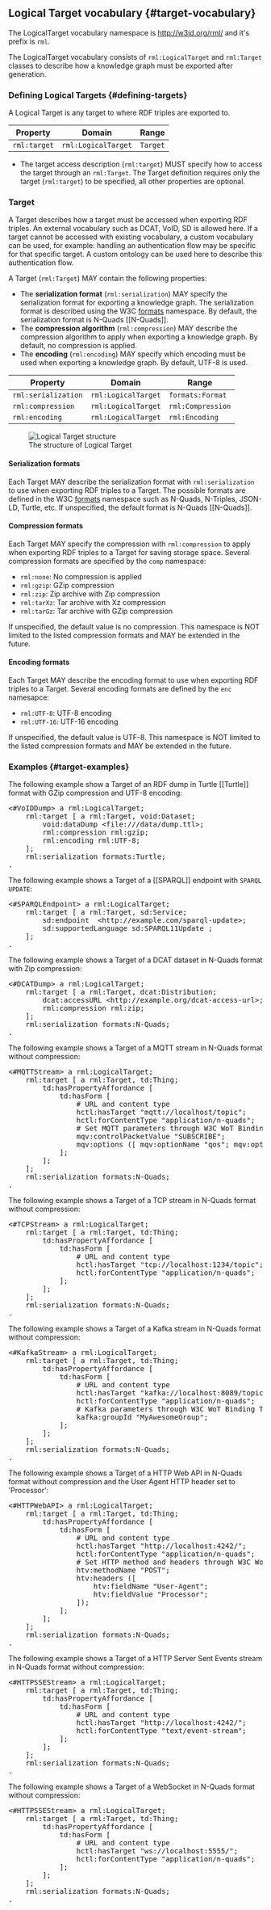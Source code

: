 ## Logical Target vocabulary {#target-vocabulary}

The LogicalTarget vocabulary namespace is http://w3id.org/rml/
and it's prefix is `rml`.

The LogicalTarget vocabulary consists of `rml:LogicalTarget` and `rml:Target` 
classes to describe how a knowledge graph must be exported after generation. 
 
### Defining Logical Targets {#defining-targets}

A Logical Target is any target to where RDF triples are exported to.

| Property                    | Domain               | Range               |
| --------------------------- | -------------------- | ------------------- |
| `rml:target`                | `rml:LogicalTarget`  | `Target`            |

- The target access description (`rml:target`) MUST specify how to access
the target through an `rml:Target`.
The Target definition requires only the target (`rml:target`) to be specified, 
all other properties are optional.

### Target 

A Target describes how a target must be accessed when exporting RDF triples.
An external vocabulary such as DCAT, VoID, SD is allowed here. 
If a target cannot be accessed with existing vocabulary, a custom vocabulary 
can be used, for example: handling an authentication flow may be specific 
for that specific target. A custom ontology can be used here to describe 
this authentication flow.

A Target (`rml:Target`) MAY contain the following properties:
 
- The **serialization format** (`rml:serialization`) MAY specify 
the serialization format for exporting a knowledge graph. 
The serialization format is described using the W3C 
[formats](https://www.w3.org/ns/formats/) namespace. 
By default, the serialization format is N-Quads [[N-Quads]].
- The **compression algorithm** (`rml:compression`) MAY describe 
the compression algorithm to apply when exporting a knowledge graph.
By default, no compression is applied.
- The **encoding** (`rml:encoding`) MAY specify which encoding must be used
when exporting a knowledge graph.
By default, UTF-8 is used.

| Property             | Domain               | Range             |
| -------------------- | -------------------- | ----------------- |
| `rml:serialization`  | `rml:LogicalTarget`  | `formats:Format`  |
| `rml:compression`    | `rml:LogicalTarget`  | `rml:Compression` |
| `rml:encoding`       | `rml:LogicalTarget`  | `rml:Encoding`    |

<figure>
  <img src="./resources/images/target-structure.png" alt="Logical Target structure"/>
  <figcaption>The structure of Logical Target</figcaption>
</figure>

#### Serialization formats

Each Target MAY describe the serialization format 
with `rml:serialization` to use when exporting RDF triples to a Target.
The possible formats are defined in the W3C 
[formats](https://www.w3.org/ns/formats/) namespace 
such as N-Quads, N-Triples, JSON-LD, Turtle, etc.
If unspecified, the default format is N-Quads [[N-Quads]].

#### Compression formats

Each Target MAY specify the compression with `rml:compression`
to apply when exporting RDF triples to a Target for saving storage space.
Several compression formats are specified by the `comp` namespace:

- `rml:none`: No compression is applied
- `rml:gzip`: GZip compression
- `rml:zip`: Zip archive with Zip compression
- `rml:tarXz`: Tar archive with Xz compression
- `rml:tarGz`: Tar archive with GZip compression

If unspecified, the default value is no compression.
This namespace is NOT limited to the listed compression formats 
and MAY be extended in the future.

#### Encoding formats

Each Target MAY describe the encoding format to use when exporting
RDF triples to a Target. Several encoding formats are defined by the `enc`
namesapce:

- `rml:UTF-8`: UTF-8 encoding
- `rml:UTF-16`: UTF-16 encoding

If unspecified, the default value is UTF-8.
This namespace is NOT limited to the listed compression formats 
and MAY be extended in the future.

### Examples {#target-examples}

The following example show a Target of an RDF dump in Turtle [[Turtle]] 
format with GZip compression and UTF-8 encoding:

<pre class="ex-target">
&lt;#VoIDDump&gt; a rml:LogicalTarget;
    rml:target [ a rml:Target, void:Dataset;
        void:dataDump &lt;file:///data/dump.ttl&gt;;
        rml:compression rml:gzip;
        rml:encoding rml:UTF-8;
    ];
    rml:serialization formats:Turtle;
.
</pre>

The following example shows a Target of a [[SPARQL]] 
endpoint with `SPARQL UPDATE`:

<pre class="ex-target">
&lt;#SPARQLEndpoint&gt; a rml:LogicalTarget;
    rml:target [ a rml:Target, sd:Service;
        sd:endpoint  &lt;http://example.com/sparql-update&gt;;
        sd:supportedLanguage sd:SPARQL11Update ;
    ];
.
</pre>

The following example shows a Target of a 
DCAT dataset in N-Quads format with Zip compression:

<pre class="ex-target">
&lt;#DCATDump&gt; a rml:LogicalTarget;
    rml:target [ a rml:Target, dcat:Distribution;
        dcat:accessURL &lt;http://example.org/dcat-access-url&gt;;
        rml:compression rml:zip;
    ];
    rml:serialization formats:N-Quads;
.
</pre>

The following example shows a Target of a
MQTT stream in N-Quads format without compression:

<pre class="ex-target">
&lt;#MQTTStream&gt; a rml:LogicalTarget;
    rml:target [ a rml:Target, td:Thing;
        td:hasPropertyAffordance [
            td:hasForm [
                # URL and content type
                hctl:hasTarget "mqtt://localhost/topic";
                hctl:forContentType "application/n-quads";
                # Set MQTT parameters through W3C WoT Binding Template for MQTT
                mqv:controlPacketValue "SUBSCRIBE";
                mqv:options ([ mqv:optionName "qos"; mqv:optionValue "1" ] [ mqv:optionName "dup" ]);
            ];
        ];
    ];
    rml:serialization formats:N-Quads;
.
</pre>

The following example shows a Target of a
TCP stream in N-Quads format without compression:

<pre class="ex-target">
&lt;#TCPStream&gt; a rml:LogicalTarget;
    rml:target [ a rml:Target, td:Thing;
        td:hasPropertyAffordance [
            td:hasForm [
                # URL and content type
                hctl:hasTarget "tcp://localhost:1234/topic";
                hctl:forContentType "application/n-quads";
            ];
        ];
    ];
    rml:serialization formats:N-Quads;
.
</pre>

The following example shows a Target of a
Kafka stream in N-Quads format without compression:

<pre class="ex-target">
&lt;#KafkaStream&gt; a rml:LogicalTarget;
    rml:target [ a rml:Target, td:Thing;
        td:hasPropertyAffordance [
            td:hasForm [
                # URL and content type
                hctl:hasTarget "kafka://localhost:8089/topic";
                hctl:forContentType "application/n-quads";
                # Kafka parameters through W3C WoT Binding Template for Kafka
                kafka:groupId "MyAwesomeGroup";
            ];
        ];
    ];
    rml:serialization formats:N-Quads;
.
</pre>

The following example shows a Target of a
HTTP Web API in N-Quads format without compression and
the User Agent HTTP header set to 'Processor':

<pre class="ex-target">
&lt;#HTTPWebAPI&gt; a rml:LogicalTarget;
    rml:target [ a rml:Target, td:Thing;
        td:hasPropertyAffordance [
            td:hasForm [
                # URL and content type
                hctl:hasTarget "http://localhost:4242/";
                hctl:forContentType "application/n-quads";
                # Set HTTP method and headers through W3C WoT Binding Template for HTTP
                htv:methodName "POST";
                htv:headers ([
                    htv:fieldName "User-Agent";
                    htv:fieldValue "Processor";
                ]);
            ];
        ];
    ];
    rml:serialization formats:N-Quads;
.
</pre>

The following example shows a Target of a
HTTP Server Sent Events stream in N-Quads format without compression:

<pre class="ex-target">
&lt;#HTTPSSEStream&gt; a rml:LogicalTarget;
    rml:target [ a rml:Target, td:Thing;
        td:hasPropertyAffordance [
            td:hasForm [
                # URL and content type
                hctl:hasTarget "http://localhost:4242/";
                hctl:forContentType "text/event-stream";
            ];
        ];
    ];
    rml:serialization formats:N-Quads;
.
</pre>

The following example shows a Target of a
WebSocket in N-Quads format without compression:

<pre class="ex-target">
&lt;#HTTPSSEStream&gt; a rml:LogicalTarget;
    rml:target [ a rml:Target, td:Thing;
        td:hasPropertyAffordance [
            td:hasForm [
                # URL and content type
                hctl:hasTarget "ws://localhost:5555/";
                hctl:forContentType "application/n-quads";
            ];
        ];
    ];
    rml:serialization formats:N-Quads;
.
</pre>
